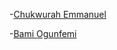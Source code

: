 -[Chukwurah Emmanuel](https://github.com/emmanuerl)

-[Bami Ogunfemi](https://github.com/bamiogunfemi)

